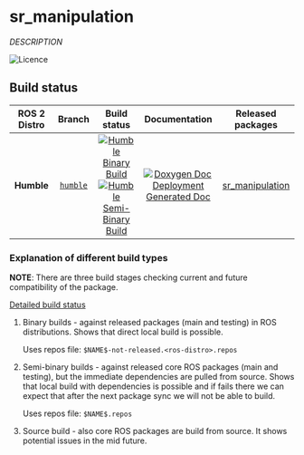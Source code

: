 sr_manipulation
==========================================

$DESCRIPTION$

![Licence](https://img.shields.io/badge/License-$LICENSE$-blue.svg)

## Build status



ROS 2 Distro | Branch | Build status | Documentation | Released packages
:---------: | :----: | :----------: | :-----------: | :---------------:
**Humble** | [`humble`](https://github.com/StoglRobotics/sr_manipulation/tree/humble) | [![Humble Binary Build](https://github.com/StoglRobotics/sr_manipulation/actions/workflows/humble-binary-build-main.yml/badge.svg?branch=master)](https://github.com/StoglRobotics/sr_manipulation/actions/workflows/humble-binary-build-main.yml?branch=master) <br /> [![Humble Semi-Binary Build](https://github.com/StoglRobotics/sr_manipulation/actions/workflows/humble-semi-binary-build-main.yml/badge.svg?branch=master)](https://github.com/StoglRobotics/sr_manipulation/actions/workflows/humble-semi-binary-build-main.yml?branch=master) | [![Doxygen Doc Deployment](https://github.com/StoglRobotics/sr_manipulation/actions/workflows/doxygen-deploy.yml/badge.svg)](https://github.com/StoglRobotics/sr_manipulation/actions/workflows/doxygen-deploy.yml) <br /> [Generated Doc](https://StoglRobotics.github.io/sr_manipulation_Documentation/humble/html/index.html) | [sr_manipulation](https://index.ros.org/p/sr_manipulation/#humble)

### Explanation of different build types

**NOTE**: There are three build stages checking current and future compatibility of the package.

[Detailed build status](.github/workflows/README.md)

1. Binary builds - against released packages (main and testing) in ROS distributions. Shows that direct local build is possible.

   Uses repos file: `$NAME$-not-released.<ros-distro>.repos`

1. Semi-binary builds - against released core ROS packages (main and testing), but the immediate dependencies are pulled from source.
   Shows that local build with dependencies is possible and if fails there we can expect that after the next package sync we will not be able to build.

   Uses repos file: `$NAME$.repos`

1. Source build - also core ROS packages are build from source. It shows potential issues in the mid future.
